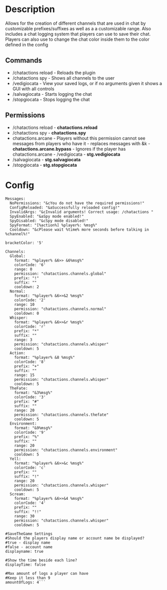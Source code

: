 # Description
Allows for the creation of different channels that are used in chat by customizable prefixes/suffixes as well as a a customizable range. Also includes a chat logging system that players can use to save their chat. Players can also use to change the chat color inside them to the color defined in the config
## Commands
- /chatactions reload - Reloads the plugin
- /chatactions spy - Shows all channels to the user
- /vedigiocata - View your saved logs, or if no arguments given it shows a GUI with all controls
- /salvagiocata - Starts logging the chat
- /stopgiocata - Stops logging the chat

## Permissions
- /chatactions reload - **chatactions.reload**
- /chatactions spy - **chatactions.spy**
- chatactions.arcane - Players without this permission cannot see messages from players who have it - replaces messages with &k - **chatactions.arcane.bypass** - Ignores if the player has chatactions.arcane - /vedigiocata - **stg.vedigiocata**
- /salvagiocata - **stg.salvagiocata**
- /stopgiocata - **stg.stopgiocata**


# Config

```
Messages:
  NoPermissions: "&cYou do not have the required permissions!"
  ConfigReloaded: "&aSuccessfully reloaded config!"
  InvalidArgs: "&cInvalid arguments! Correct usage: /chatactions "
  SpyEnabled: "&aSpy mode enabled!"
  SpyDisabled: "&cSpy mode disabled!"
  SpyFormat: "[%action%] %player%: %msg%"
  Cooldown: "&cPlease wait %time% more seconds before talking in %channel%!"

bracketColor: '5'

Channels:
  Global:
    format: "%player% &6>> &6%msg%"
    colorCode: '6'
    range: 0
    permission: "chatactions.channels.global"
    prefix: "!"
    suffix: ""
    cooldown: 2
  Normal:
    format: "%player% &6>>&2 %msg%"
    colorCode: '2'
    range: 10
    permission: "chatactions.channels.normal"
    cooldown: 0
  Whisper:
    format: "%player% &6>>&r %msg%"
    colorCode: 'r'
    prefix: "*"
    suffix: ""
    range: 3
    permission: "chatactions.channels.whisper"
    cooldown: 5
  Action:
    format: "%player% &8 %msg%"
    colorCode: '8'
    prefix: "+"
    suffix: ""
    range: 15
    permission: "chatactions.channels.whisper"
    cooldown: 5
  TheFate:
    format: "&3%msg%"
    colorCode: '3'
    prefix: "#"
    suffix: ""
    range: 20
    permission: "chatactions.channels.thefate"
    cooldown: 5
  Environment:
    format: "&9%msg%"
    colorCode: '9'
    prefix: "%"
    suffix: ""
    range: 20
    permission: "chatactions.channels.environment"
    cooldown: 5
  Yell:
    format: "%player% &6>>&c %msg%"
    colorCode: 'c'
    prefix: ""
    suffix: "!"
    range: 20
    permission: "chatactions.channels.whisper"
    cooldown: 5
  Scream:
    format: "%player% &6>>&4 %msg%"
    colorCode: '4'
    prefix: ""
    suffix: "!!"
    range: 30
    permission: "chatactions.channels.whisper"
    cooldown: 5

#SaveTheGame Settings
#Should the players display name or account name be displayed?
#true - display name
#false - account name
displayname: true

#Show the time beside each line?
displayTime: false

#Max amount of logs a player can have
#Keep it less than 9
amountOfLogs: 4```
